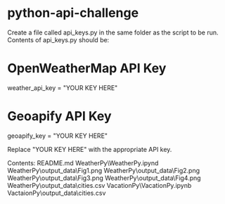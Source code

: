 # python-api-challenge

Create a file called api_keys.py in the same folder as the script to be run.
Contents of api_keys.py should be:
# OpenWeatherMap API Key
weather_api_key = "YOUR KEY HERE"

# Geoapify API Key
geoapify_key = "YOUR KEY HERE"

Replace "YOUR KEY HERE" with the appropriate API key.

Contents:
README.md
WeatherPy\WeatherPy.ipynd
WeatherPy\output_data\Fig1.png
WeatherPy\output_data\Fig2.png
WeatherPy\output_data\Fig3.png
WeatherPy\output_data\Fig4.png
WeatherPy\output_data\cities.csv
VacationPy\VacationPy.ipynb
VactaionPy\output_data\cities.csv
